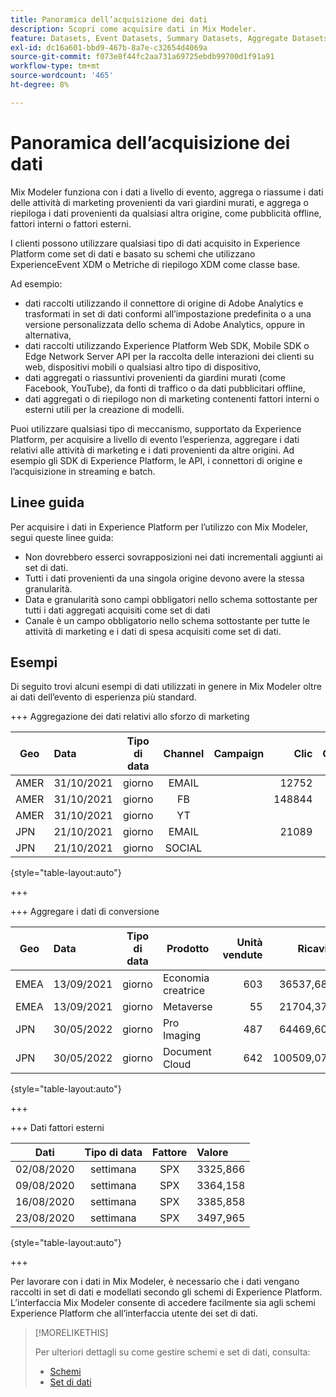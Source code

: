 ```yaml
---
title: Panoramica dell’acquisizione dei dati
description: Scopri come acquisire dati in Mix Modeler.
feature: Datasets, Event Datasets, Summary Datasets, Aggregate Datasets
exl-id: dc16a601-bbd9-467b-8a7e-c32654d4069a
source-git-commit: f073e8f44fc2aa731a69725ebdb99700d1f91a91
workflow-type: tm+mt
source-wordcount: '465'
ht-degree: 8%

---
```


# Panoramica dell’acquisizione dei dati

Mix Modeler funziona con i dati a livello di evento, aggrega o riassume i dati delle attività di marketing provenienti da vari giardini murati, e aggrega o riepiloga i dati provenienti da qualsiasi altra origine, come pubblicità offline, fattori interni o fattori esterni.

I clienti possono utilizzare qualsiasi tipo di dati acquisito in Experience Platform come set di dati e basato su schemi che utilizzano ExperienceEvent XDM o Metriche di riepilogo XDM come classe base.

Ad esempio:

* dati raccolti utilizzando il connettore di origine di Adobe Analytics e trasformati in set di dati conformi all’impostazione predefinita o a una versione personalizzata dello schema di Adobe Analytics, oppure in alternativa,
* dati raccolti utilizzando Experience Platform Web SDK, Mobile SDK o Edge Network Server API per la raccolta delle interazioni dei clienti su web, dispositivi mobili o qualsiasi altro tipo di dispositivo,
* dati aggregati o riassuntivi provenienti da giardini murati (come Facebook, YouTube), da fonti di traffico o da dati pubblicitari offline,
* dati aggregati o di riepilogo non di marketing contenenti fattori interni o esterni utili per la creazione di modelli.

Puoi utilizzare qualsiasi tipo di meccanismo, supportato da Experience Platform, per acquisire a livello di evento l’esperienza, aggregare i dati relativi alle attività di marketing e i dati provenienti da altre origini. Ad esempio gli SDK di Experience Platform, le API, i connettori di origine e l’acquisizione in streaming e batch.


## Linee guida

Per acquisire i dati in Experience Platform per l’utilizzo con Mix Modeler, segui queste linee guida:

* Non dovrebbero esserci sovrapposizioni nei dati incrementali aggiunti ai set di dati.
* Tutti i dati provenienti da una singola origine devono avere la stessa granularità.
* Data e granularità sono campi obbligatori nello schema sottostante per tutti i dati aggregati acquisiti come set di dati
* Canale è un campo obbligatorio nello schema sottostante per tutte le attività di marketing e i dati di spesa acquisiti come set di dati.


## Esempi

Di seguito trovi alcuni esempi di dati utilizzati in genere in Mix Modeler oltre ai dati dell’evento di esperienza più standard.

+++ Aggregazione dei dati relativi allo sforzo di marketing

| Geo | Data | Tipo di data | Channel | Campaign | Clic | Guadagnato | Coinvolgimento | Impression | Open | Di proprietà | Inviato | Spesa |
|---|:--|---|:---:|---|--:|---|--:|---|---|---|--:|--:|
| AMER | 31/10/2021 | giorno | EMAIL | | 12752 | | | | | | 1132945 | |
| AMER | 31/10/2021 | giorno | FB | | 148844 | | | | | | | 42111 |
| AMER | 31/10/2021 | giorno | YT | | | | 2314452 | | | | | 10540 |
| JPN | 21/10/2021 | giorno | EMAIL | | 21089 | | | | | | 3283626 | |
| JPN | 21/10/2021 | giorno | SOCIAL | | | | 621 | | | | | 74512 |

{style="table-layout:auto"}

+++

+++ Aggregare i dati di conversione

| Geo | Data | Tipo di data | Prodotto | Unità vendute | Ricavi |
|---|:---|:---:|---|--:|--:|
| EMEA | 13/09/2021 | giorno | Economia creatrice | 603 | 36537,68 |
| EMEA | 13/09/2021 | giorno | Metaverse | 55 | 21704,37 |
| JPN | 30/05/2022 | giorno | Pro Imaging | 487 | 64469,60 |
| JPN | 30/05/2022 | giorno | Document Cloud | 642 | 100509,07 |

{style="table-layout:auto"}

+++

+++ Dati fattori esterni

| Dati | Tipo di data | Fattore | Valore |
|---|:---:|:---:|:---|
| 02/08/2020 | settimana | SPX | 3325,866 |
| 09/08/2020 | settimana | SPX | 3364,158 |
| 16/08/2020 | settimana | SPX | 3385,858 |
| 23/08/2020 | settimana | SPX | 3497,965 |

{style="table-layout:auto"}

+++

Per lavorare con i dati in Mix Modeler, è necessario che i dati vengano raccolti in set di dati e modellati secondo gli schemi di Experience Platform. L’interfaccia Mix Modeler consente di accedere facilmente sia agli schemi Experience Platform che all’interfaccia utente dei set di dati.


>[!MORELIKETHIS]
>
>Per ulteriori dettagli su come gestire schemi e set di dati, consulta:
>
>* [Schemi](schemas.md)
>* [Set di dati](datasets.md)

